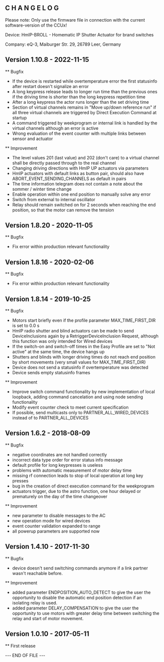 ﻿C H A N G E L O G
-----------------

Please note: Only use the firmware file in connection with the current software-version of the CCUx!

Device:		HmIP-BROLL - Homematic IP Shutter Actuator for brand switches

Company:	eQ-3, Maiburger Str. 29, 26789 Leer, Germany


Version 1.10.8 - 2022-11-15
--------------------------------------------------------------

** Bugfix
   * If the device is restarted while overtemperature error the first statusinfo after restart doesn't signalize an error
   * A long keypress release leads to longer run time than the previous ones if the driving time is shorter than the long keypress repetition time
   * After a long keypress the actor runs longer than the set driving time
   * Section of virtual channels remains in "Move up/down reference run" if all three virtual channels are triggered by Direct Execution Command at startup
   * A command triggered by weekprogram or internal link is handled by the virtual channels although an error is active
   * Wrong evaluation of the event counter with multiple links between sensor and actuator

** Improvement
   * The level values 201 (last value) and 202 (don't care) to a virtual channel shall be directly passed through to the real channel
   * Changing driving directions with HmIP UP actuators via parameters
   * HmIP actuators with default links as button pair, should also have ABORT_EVENT_SENDING_CHANNELS as default in pairs
   * The time information telegram does not contain a note about the sommer / winter time change
   * Enable operation within one end position to manually solve any error
   * Switch from external to internal oscillator
   * Relay should remain switched on for 2 seconds when reaching the end position, so that the motor can remove the tension


Version 1.8.20 - 2020-11-05
--------------------------------------------------------------

** Bugfix
   * Fix error within production relevant functionality


Version 1.8.16 - 2020-02-06
--------------------------------------------------------------

** Bugfix
   * Fix error within production relevant functionality
   

Version 1.8.14 - 2019-10-25
--------------------------------------------------------------

** Bugfix
   * Motors start briefly even if the profile parameter MAX_TIME_FIRST_DIR is set to 0.0 s
   * HmIP radio shutter and blind actuators can be made to send DeviceInclusions again by a RetriggerDeviceInclusion Request, although this function was only intended for Wired devices
   * If the switch-on and switch-off times in the Easy Profile are set to "Not active" at the same time, the device hangs up
   * Shutters and blinds with longer driving times do not reach end position by short movements (very small values for MAX_TIME_FIRST_DIR)
   * Device does not send a statusinfo if overtemperature was detected
   * Device sends empty statusinfo frames

** Improvement
   * Improve switch command functionality by new implementation of local loopback, adding command cancelation and using node sending functionality
   * Modify event counter check to meet current specification
   * If possible, send multicasts only to PARTNER_ALL_WIRED_DEVICES instead of to PARTNER_ALL_DEVICES
   

Version 1.6.2 - 2018-08-09
--------------------------------------------------------------

** Bugfix
   * negative coordinates are not handled correctly
   * incorrect data type order for error status info message
   * default profile for long keypresses is useless
   * problems with automatic measurement of motor delay time
   * missing rf connection leads to stop of local operation at long key presses
   * bug in the creation of direct execution command for the weekprogram
   * actuators trigger, due to the astro function, one hour delayed or prematurely on the day of the time changeover
   
** Improvement
   * new parameter to disable messages to the AC
   * new operation mode for wired devices
   * event counter validation expanded to range
   * all powerup parameters are supported now
   

Version 1.4.10 - 2017-11-30
--------------------------------------------------------------

** Bugfix
   * device doesn't send switching commands anymore if a link partner wasn't reachable before.
   
** Improvement
   * added parameter ENDPOSITION_AUTO_DETECT to give the user the opportunity 
     to disable the automatic end position detection if an isolating relay is used.
   * added parameter DELAY_COMPENSATION to give the user the opportunity to use motors 
     with greater delay time between switching the relay and start of motor movement.


Version 1.0.10 - 2017-05-11
--------------------------------------------------------------

** First release


--- END OF FILE ---
